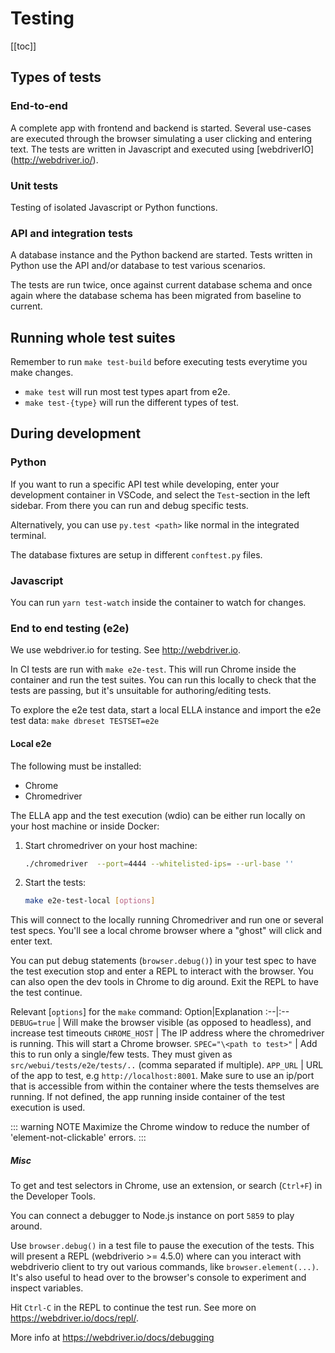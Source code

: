 # Testing

[[toc]]

## Types of tests

### End-to-end
A complete app with frontend and backend is started. Several use-cases are executed through the
 browser simulating a user clicking and entering text. The tests are written in Javascript and
 executed using [webdriverIO] (http://webdriver.io/).

### Unit tests
Testing of isolated Javascript or Python functions.

### API and integration tests
A database instance and the Python backend are started. Tests written in Python use the API and/or
 database to test various scenarios.

The tests are run twice, once against current database schema and once again where the database
 schema has been migrated from baseline to current.


## Running whole test suites

Remember to run `make test-build` before executing tests everytime you make changes.

- `make test` will run most test types apart from e2e.
- `make test-{type}` will run the different types of test.


## During development


### Python

If you want to run a specific API test while developing, enter your development container in VSCode, and select the `Test`-section in the left sidebar. From there you can run and debug specific tests.

Alternatively, you can use `py.test <path>` like normal in the integrated terminal.

The database fixtures are setup in different `conftest.py` files.


### Javascript

You can run `yarn test-watch` inside the container to watch for changes.


### End to end testing (e2e)
We use webdriver.io for testing. See <http://webdriver.io>.

In CI tests are run with `make e2e-test`. This will run Chrome inside the container and run the test suites.
You can run this locally to check that the tests are passing, but it's unsuitable for authoring/editing tests.

To explore the e2e test data, start a local ELLA instance and import the e2e test data: `make dbreset TESTSET=e2e`


#### Local e2e
The following must be installed:
- Chrome
- Chromedriver

The ELLA app and the test execution (wdio) can be either run locally on your host machine or inside Docker: 

1. Start chromedriver on your host machine: 
    ``` bash
    ./chromedriver  --port=4444 --whitelisted-ips= --url-base ''
    ```
2. Start the tests: 
    ``` bash
    make e2e-test-local [options]
    ```

This will connect to the locally running Chromedriver and run one or several test specs. You'll see a local chrome browser where a "ghost" will click and enter text.

You can put debug statements (`browser.debug()`) in your test spec to have the test execution stop and enter a REPL to interact with the browser. You can also open the dev tools in Chrome to dig around. Exit the REPL to have the test continue.

Relevant [`options`] for the `make` command:
Option|Explanation
:--|:--
`DEBUG=true` | Will make the browser visible (as opposed to headless), and increase test timeouts
`CHROME_HOST` | The IP address where the chromedriver is running. This will start a Chrome browser.
`SPEC="\<path to test>"` | Add this to run only a single/few tests. They must given as `src/webui/tests/e2e/tests/..` (comma separated if multiple).
`APP_URL` | URL of the app to test, e.g `http://localhost:8001`. Make sure to use an ip/port that is accessible from within the container where the tests themselves are running. If not defined, the app running inside container of the test execution is used.

::: warning NOTE
Maximize the Chrome window to reduce the number of 'element-not-clickable' errors.
:::

##### Misc

To get and test selectors in Chrome, use an extension, or search (`Ctrl+F`) in the Developer Tools.

You can connect a debugger to Node.js instance on port `5859` to play around.

Use `browser.debug()` in a test file to pause the execution of the tests. This will present a REPL (webdriverio >= 4.5.0) where can you interact with webdriverio client to try out various commands, like `browser.element(...)`. It's also useful to head over to the browser's console to experiment and inspect variables.

Hit `Ctrl-C` in the REPL to continue the test run. See more on <https://webdriver.io/docs/repl/>.

More info at <https://webdriver.io/docs/debugging>
